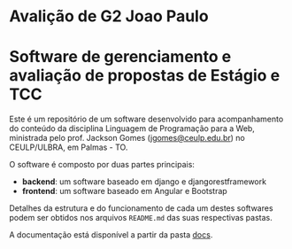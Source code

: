 # Avalição de G2 Joao Paulo

# Software de gerenciamento e avaliação de propostas de Estágio e TCC

Este é um repositório de um software desenvolvido para acompanhamento do conteúdo da disciplina Linguagem de Programação para a Web, ministrada pelo prof. Jackson Gomes (jgomes@ceulp.edu.br) no CEULP/ULBRA, em Palmas - TO.

O software é composto por duas partes principais:

* **backend**: um software baseado em django e djangorestframework
* **frontend**: um software baseado em Angular e Bootstrap

Detalhes da estrutura e do funcionamento de cada um destes softwares podem ser obtidos nos arquivos `README.md` das suas respectivas pastas.

A documentação está disponível a partir da pasta [docs](docs/readme.md).

